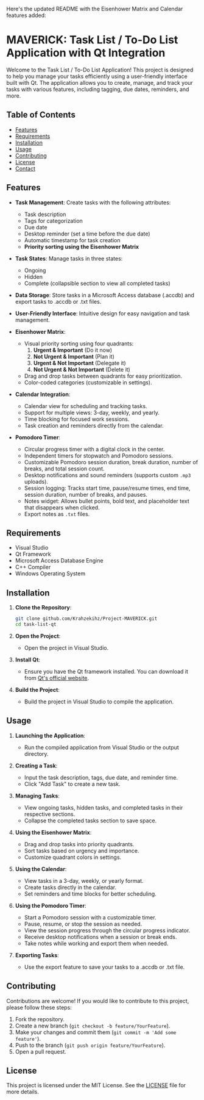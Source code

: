 Here's the updated README with the Eisenhower Matrix and Calendar features added:

# MAVERICK: Task List / To-Do List Application with Qt Integration

Welcome to the Task List / To-Do List Application! This project is designed to help you manage your tasks efficiently using a user-friendly interface built with Qt. The application allows you to create, manage, and track your tasks with various features, including tagging, due dates, reminders, and more.

## Table of Contents

- [Features](#features)
- [Requirements](#requirements)
- [Installation](#installation)
- [Usage](#usage)
- [Contributing](#contributing)
- [License](#license)
- [Contact](#contact)

## Features

- **Task Management**: Create tasks with the following attributes:
  - Task description
  - Tags for categorization
  - Due date
  - Desktop reminder (set a time before the due date)
  - Automatic timestamp for task creation
  - **Priority sorting using the Eisenhower Matrix**

- **Task States**: Manage tasks in three states:
  - Ongoing
  - Hidden
  - Complete (collapsible section to view all completed tasks)

- **Data Storage**: Store tasks in a Microsoft Access database (.accdb) and export tasks to .accdb or .txt files.

- **User-Friendly Interface**: Intuitive design for easy navigation and task management.

- **Eisenhower Matrix**:
  - Visual priority sorting using four quadrants:  
    1. **Urgent & Important** (Do it now)  
    2. **Not Urgent & Important** (Plan it)  
    3. **Urgent & Not Important** (Delegate it)  
    4. **Not Urgent & Not Important** (Delete it)  
  - Drag and drop tasks between quadrants for easy prioritization.
  - Color-coded categories (customizable in settings).

- **Calendar Integration**:
  - Calendar view for scheduling and tracking tasks.
  - Support for multiple views: 3-day, weekly, and yearly.
  - Time blocking for focused work sessions.
  - Task creation and reminders directly from the calendar.

- **Pomodoro Timer**:
  - Circular progress timer with a digital clock in the center.
  - Independent timers for stopwatch and Pomodoro sessions.
  - Customizable Pomodoro session duration, break duration, number of breaks, and total session count.
  - Desktop notifications and sound reminders (supports custom `.mp3` uploads).
  - Session logging: Tracks start time, pause/resume times, end time, session duration, number of breaks, and pauses.
  - Notes widget: Allows bullet points, bold text, and placeholder text that disappears when clicked.
  - Export notes as `.txt` files.

## Requirements

- Visual Studio
- Qt Framework
- Microsoft Access Database Engine
- C++ Compiler
- Windows Operating System

## Installation

1. **Clone the Repository**:
   ```bash
   git clone github.com/Krahzekihz/Project-MAVERICK.git
   cd task-list-qt
   ```

2. **Open the Project**:
   - Open the project in Visual Studio.

3. **Install Qt**:
   - Ensure you have the Qt framework installed. You can download it from [Qt's official website](https://www.qt.io/download).

4. **Build the Project**:
   - Build the project in Visual Studio to compile the application.

## Usage

1. **Launching the Application**:
   - Run the compiled application from Visual Studio or the output directory.

2. **Creating a Task**:
   - Input the task description, tags, due date, and reminder time.
   - Click "Add Task" to create a new task.

3. **Managing Tasks**:
   - View ongoing tasks, hidden tasks, and completed tasks in their respective sections.
   - Collapse the completed tasks section to save space.

4. **Using the Eisenhower Matrix**:
   - Drag and drop tasks into priority quadrants.
   - Sort tasks based on urgency and importance.
   - Customize quadrant colors in settings.

5. **Using the Calendar**:
   - View tasks in a 3-day, weekly, or yearly format.
   - Create tasks directly in the calendar.
   - Set reminders and time blocks for better scheduling.

6. **Using the Pomodoro Timer**:
   - Start a Pomodoro session with a customizable timer.
   - Pause, resume, or stop the session as needed.
   - View the session progress through the circular progress indicator.
   - Receive desktop notifications when a session or break ends.
   - Take notes while working and export them when needed.

7. **Exporting Tasks**:
   - Use the export feature to save your tasks to a .accdb or .txt file.

## Contributing

Contributions are welcome! If you would like to contribute to this project, please follow these steps:

1. Fork the repository.
2. Create a new branch (`git checkout -b feature/YourFeature`).
3. Make your changes and commit them (`git commit -m 'Add some feature'`).
4. Push to the branch (`git push origin feature/YourFeature`).
5. Open a pull request.

## License

This project is licensed under the MIT License. See the [LICENSE](LICENSE) file for more details.


